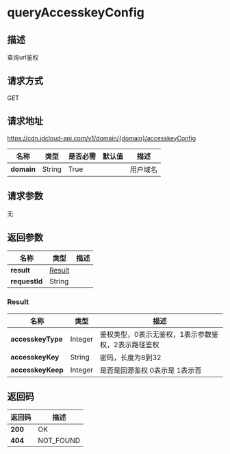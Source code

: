 # queryAccesskeyConfig


## 描述
查询url鉴权

## 请求方式
GET

## 请求地址
https://cdn.jdcloud-api.com/v1/domain/{domain}/accesskeyConfig

|名称|类型|是否必需|默认值|描述|
|---|---|---|---|---|
|**domain**|String|True| |用户域名|

## 请求参数
无


## 返回参数
|名称|类型|描述|
|---|---|---|
|**result**|[Result](queryaccesskeyconfig#result)| |
|**requestId**|String| |

### <div id="result">Result</div>
|名称|类型|描述|
|---|---|---|
|**accesskeyType**|Integer|鉴权类型，0表示无鉴权，1表示参数鉴权，2表示路径鉴权|
|**accesskeyKey**|String|密码，长度为8到32|
|**accesskeyKeep**|Integer|是否是回源鉴权 0表示是 1表示否|

## 返回码
|返回码|描述|
|---|---|
|**200**|OK|
|**404**|NOT_FOUND|